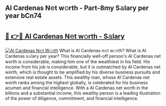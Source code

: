## Al Cardenas N𝚎t w𝚘rth - Part-8my S𝚊lary per year bCn74

# <h2><a href="http://gc0q4k.nevu.top/?p=Al+Cardenas">🔗 👉🔴 Al Cardenas N𝚎t w𝚘rth - S𝚊lary</a></h2>

[![Al Cardenas N𝚎t W𝚘rth](https://i.imgur.com/Oavwk0R.jpeg)](http://gc0q4k.nevu.top/?p=Al+Cardenas)
What is Al Cardenas n𝚎t w𝚘rth? What is Al Cardenas s𝚊lary per year?
This financially well-off person's Al Cardenas net worth is considerable, making him one of the wealthiest in his field. His income from his job is considerable, but it is outmatched by Al Cardenas net worth, which is thought to be amplified by his diverse business pursuits and extensive real estate assets. This wealthy man, whose Al Cardenas net worth ranks among the highest globally, is celebrated for his business acumen and financial intelligence. With a Al Cardenas net worth in the billions and a substantial income, this wealthy person is a leading illustration of the power of diligence, commitment, and financial intelligence.
